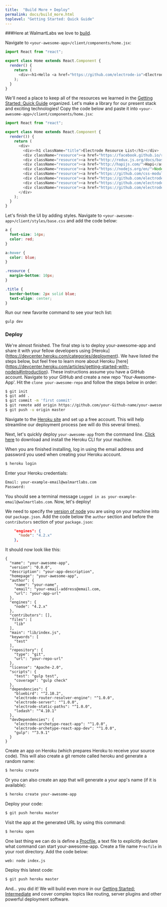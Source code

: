 ```yaml
---
title:  "Build More + Deploy"
permalink: docs/build_more.html
toplevel: "Getting Started: Quick Guide"
---
```

###Here at WalmartLabs we love to [build](what_is_electrode.html).

Navigate to `<your-awesome-app>/client/components/home.jsx`:

```javascript
import React from "react";

export class Home extends React.Component {
  render() {
    return (
      <div><h1>Hello <a href="https://github.com/electrode-io">Electrode</a></h1></div>
    );
  }
}
```

We'll need a place to keep all of the resources we learned in the [Getting Started: Quick Guide](quick_guide.html) organized. Let's make a library for our present stack and exciting technologies! Copy the code below and paste it into `<your-awesome-app>/client/components/home.jsx`:

```javascript
import React from "react";

export class Home extends React.Component {
  render()) {
    return (
      <div>
        <div><h1 className="title">Electrode Resource List</h1></div>
        <div className="resource"><a href="https://facebook.github.io/react/index.html">React</a></div>
        <div className="resource"><a href="http://redux.js.org/docs/basics/UsageWithReact.html">Redux</a></div>
        <div className="resource"><a href="http://hapijs.com/">Hapi</a></div>
        <div className="resource"><a href="https://nodejs.org/en/">Node</a></div>
        <div className="resource"><a href="https://github.com/css-modules/css-modules">CSS Modules</a></div>
        <div className="resource"><a href="https://github.com/electrode-io/electrode-confippet">Electrode-Confippet</a></div>
        <div className="resource"><a href="https://github.com/electrode-io/electrode/server">Electrode-Server</a></div>
        <div className="resource"><a href="https://github.com/electrode-io/redux-router-engine">Redux-Router-Engine</a></div>
      </div>
    );
  }
}
```

Let's finish the UI by adding styles. Navigate to `<your-awesome-app>/client/styles/base.css` and add the code below:

```css
a {
  font-size: 14px;
  color: red;
}

a:hover {
  color: blue;
}

.resource {
  margin-bottom: 10px;
}

.title {
  border-bottom: 2px solid blue;
  text-align: center;
}
```

Run our new favorite command to see your tech list:

```bash
gulp dev
```

### Deploy

We're almost finished. The final step is to deploy your-awesome-app and share it with your fellow developers using [Heroku] (https://devcenter.heroku.com/categories/deployment). We have listed the steps below, but feel free to learn more about Heroku [here] (https://devcenter.heroku.com/articles/getting-started-with-nodejs#introduction). These instructions assume you have a GitHub account. Navigate to your GitHub and create a new repo 'Your-Awesome-App'. Hit the `clone your-awesome-repo` and follow the steps below in order:</p>

```bash
$ git init
$ git add .
$ git commit -m 'first commit'
$ git remote add origin https://github.com/your-Github-name/your-awesome-app.git
$ git push -u origin master
```

Navigate to the [Heroku site](https://signup.heroku.com/dc) and set up a free account. This will help streamline our deployment process (we will do this several times).

Next, let's quickly deploy `your-awesome-app` from the command line. [Click here](https://devcenter.heroku.com/articles/getting-started-with-nodejs#set-up") to download and install the Heroku CLI for your machine.

When you are finished installing, log in using the email address and password you used when creating your Heroku account.

```bash
$ heroku login
```

Enter your Heroku credentials:

```bash
Email: your-example-email@walmartlabs.com
Password:
```

You should see a terminal message `Logged in as your-example-email@walmartlabs.com`. Now, let's deploy!

We need to specify the [version of node](https://devcenter.heroku.com/articles/node-best-practices) you are using on your machine into our `package.json`. Add the code below the `author` section and before the `contributors` section of your `package.json`:

```json
    "engines": {
      "node": "4.2.x"
    },
```

It should now look like this:

```
{
  "name": "your-awesome-app",
  "version": "0.0.0",
  "description": "your-app-description",
  "homepage": "your-awesome-app",
  "author": {
    "name": "your-name",
    "email": "your-email-address@email.com,
    "url": "your-app-url"
  },
  "engines": {
    "node": "4.2.x"
  },
  "contributors": [],
  "files": [
    "lib"
  ],
  "main": "lib/index.js",
  "keywords": [
    "test"
  ],
  "repository": {
    "type": "git",
    "url": "your-repo-url"
  },
  "license": "Apache-2.0",
  "scripts": {
    "test": "gulp test",
    "coverage": "gulp check"
  },
  "dependencies": {
    "bluebird": "^2.10.2",
    "electrode-router-resolver-engine": "^1.0.0",
    "electrode-server": "^1.0.0",
    "electrode-static-paths": "^1.0.0",
    "lodash": "^4.10.1"
  },
  "devDependencies": {
    "electrode-archetype-react-app": "^1.0.0",
    "electrode-archetype-react-app-dev": "^1.0.0",
    "gulp": "^3.9.1"
  }
}
```

Create an app on Heroku (which prepares Heroku to receive your source code). This will also create a git remote called heroku and generate a random name:

```bash
$ heroku create
```

Or you can also create an app that will generate a your app's name (if it is available):

```bash
$ heroku create your-awesome-app
```

Deploy your code:

```bash
$ git push heroku master
```

Visit the app at the generated URL by using this command:

```bash
$ heroku open
```
One last thing we can do is define a [Procfile](https://devcenter.heroku.com/articles/getting-started-with-nodejs#define-a-procfile), a text file to explicitly declare what command can start your-awesome-app. Create a file name `Procfile` in your root directory. Add the code below:

```
web: node index.js
```

Deploy this latest code:

```bash
$ git push heroku master
```

And... you did it! We will build even more in our [Getting Started: Intermediate](create_standalone_component.html) and cover complex topics like routing, server plugins and other powerful deployment software.
